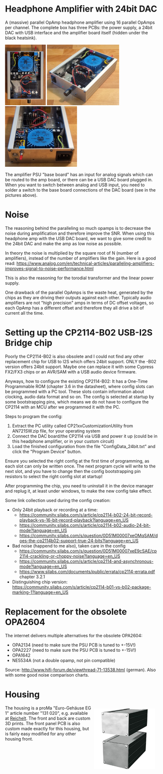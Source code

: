 # Headphone Amplifier with 24bit DAC
A (massive) parallel OpAmp headphone amplifier using 16 parallel OpAmps per channel. The complete box has three PCBs: the power supply, a 24bit DAC with USB interface and the amplifier board itself (hidden under the black heatsink).

<p float="center">
  <img src="docs/Top.jpg" height="200" alt="Amplifier Top" />
  <img src="docs/Headphone Amplifier.jpg" height="200" alt="Headphone Amplifier" />
  <img src="docs/Back.jpg" height="200" alt="Amplifier Back"/> 
</p>

The amplifier PSU "base board" has an input for analog signals which can be routed to the amp board, or there can be a USB DAC board plugged in. When you want to switch between analog and USB input, you need to solder a switch to the base board connections of the DAC board (see in the pictures above).


# Noise
The reasoning behind the paralleling so much opamps is to decrease the noise during amplification and therefore improve the SNR. When using this headphone amp with the USB DAC board, we want to give some credit to the 24bit DAC and make the amp as low noise as possible.

In theory the noise is multiplied by the square root of N (number of amplifiers), instead of the number of amplifiers like the gain. Here is a good read: https://www.analog.com/en/technical-articles/paralleling-amplifiers-improves-signal-to-noise-performance.html

This is also the reasoning for the torodial transformer and the linear power supply.

One drawback of the parallel OpAmps is the waste heat, generated by the chips as they are driving their outputs against each other. Typically audio amplifiers are not "high precision" amps in terms of DC offset voltages, so each OpAmp has a different offset and therefore they all drive a bit of current all the time.


# Setting up the CP2114-B02 USB-I2S Bridge chip
Poorly the CP2114-B02 is also obsolete and I could not find any other replacement chip for USB to I2S which offers 24bit support. ONLY the -B02 version offers 24bit support. Maybe one can replace it with some Cypress FX2/FX3 chips or an AVR/SAM with a USB audio device firmware.

Anyways, how to configure the existing CP2114-B02: It has a One-Time Programmable ROM (chapter 3.6 in the datasheet), where config slots can be programmed with a PC tool. These slots contain information about clocking, audio data format and so on. The config is selected at startup by some bootstrapping pins, which means we do not have to configure the CP2114 with an MCU after we programmed it with the PC.

Steps to program the config:

1. Extract the PC utility called CP21xxCustomizationUtility from AN721SW.zip file, for your operating system
2. Connect the DAC board/the CP2114 via USB and power it up (could be in this headphone amplifier, or in your custom circuit)
3. Load the finished configuration from the file "ConfigData_24bit.txt" and click the "Program Device" button.

Ensure you selected the right config at the first time of programming, as each slot can only be written once. The next program cycle will write to the next slot, and you have to change then the config bootstrapping pin resistors to select the right config slot at startup!

After programming the chip, you need to uninstall it in the device manager and replug it, at least under windows, to make the new config take effect.

Some link collection used during the config creation:

* Only 24bit playback or recording at a time:
  * https://community.silabs.com/s/article/cp2114-b02-24-bit-record-playback-vs-16-bit-record-playback?language=en_US
  * https://community.silabs.com/s/article/cp2114-b02-audio-24-bit-mode?language=en_US
  * https://community.silabs.com/s/question/0D51M00007xeOMqSAM/does-the-cp2114b02-support-true-24-bits?language=en_US
* Bad noise (happend to me also), taken care in the config
  * https://community.silabs.com/s/question/0D51M00007xeE9cSAE/cp2114-crackling-or-choppy-noise?language=en_US
  * https://community.silabs.com/s/article/cp2114-and-asynchronous-mode?language=en_US
  * https://www.silabs.com/documents/public/errata/cp2114-errata.pdf chapter 3.2.1
* Distinguishing chip version: https://community.silabs.com/s/article/cp2114-b01-vs-b02-package-marking-1?language=en_US


# Replacement for the obsolete OPA2604
The internet delivers multiple alternatives for the obsolete OPA2604:
* OPA2134 (need to make sure the PSU PCB is tuned to +-15V!)
* OPA2227 (need to make sure the PSU PCB is tuned to +-15V!)
* OPA1642
* NE5534A (not a double opamp, not pin compatible)

Source: http://www.hifi-forum.de/viewthread-71-13538.html (german). Also with some good noise comparison charts.


# Housing
<img src="docs/Reichelt GEH EG 1.jpg" alt="Housing Electronic Load" align="right" style="height: 200px; padding: 10px;" />

The housing is a proMa "Euro-Gehäuse EG 1" article number "131 020", e.g. available at [Reichelt](https://www.reichelt.de/de/en/euro-casing-geh-eg-1-p50423.html). The front and back are custom 3D prints. The front panel PCB is also custom made exactly for this housing, but is fairly easy modified for any other housing front.